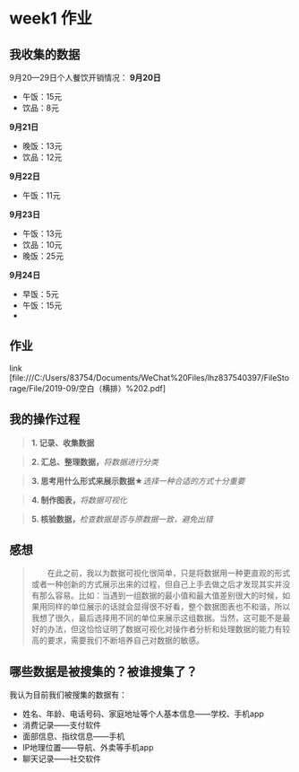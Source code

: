 # week1 作业

## 我收集的数据
9月20—29日个人餐饮开销情况：
__9月20日__
* 午饭：15元
* 饮品：8元

__9月21日__
* 晚饭：13元
* 饮品：12元

__9月22日__
* 午饭：11元

__9月23日__
* 午饭：13元
* 饮品：10元
* 晚饭：25元

__9月24日__
* 早饭：5元
* 午饭：15元
* 
## 作业
link [file:///C:/Users/83754/Documents/WeChat%20Files/lhz837540397/FileStorage/File/2019-09/空白（横排）%202.pdf]

## 我的操作过程
> __1. 记录、收集数据__

> __2. 汇总、整理数据，__*将数据进行分类*

> __3. 思考用什么形式来展示数据★__*选择一种合适的方式十分重要*

> __4. 制作图表，__*将数据可视化*

> __5. 核验数据，__*检查数据是否与原数据一致，避免出错*

## 感想
> &emsp;&emsp;在此之前，我以为数据可视化很简单，只是将数据用一种更直观的形式或者一种创新的方式展示出来的过程，但自己上手去做之后才发现其实并没有那么容易。比如：当遇到一组数据的最小值和最大值差别很大的时候，如果用同样的单位展示的话就会显得很不好看，整个数据图表也不和谐，所以我想了很久，最后选择用不同的单位来展示这组数据。当然，这可能不是最好的办法，但这恰恰证明了数据可视化对操作者分析和处理数据的能力有较高的要求，需要我们不断培养自己对数据的敏感。

## 哪些数据是被搜集的？被谁搜集了？
我认为目前我们被搜集的数据有：
* 姓名、年龄、电话号码、家庭地址等个人基本信息——学校、手机app
* 消费记录——支付软件
* 面部信息、指纹信息——手机
* IP地理位置——导航、外卖等手机app
* 聊天记录——社交软件
